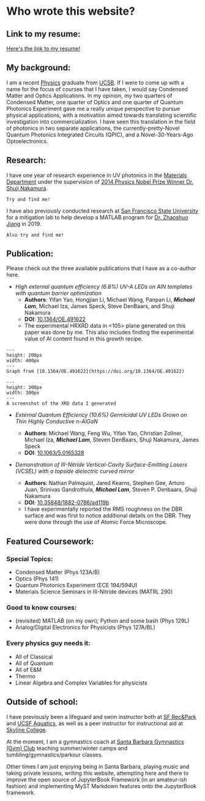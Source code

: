 # Who wrote this website?

## Link to my resume:
[Here's the link to my resume!](https://drive.google.com/file/d/1RsUJHFE5haeqTYd1qlcp8zZBbDN9Yb7w/view?usp=sharing)

## My background:
I am a recent [Physics](https://www.physics.ucsb.edu/) graduate from [UCSB](https://www.ucsb.edu/). If I were to come up with a name for the focus of courses that I have taken, I would say Condensed Matter and Optics Applications. In my opinion, my two quarters of Condensed Matter, one quarter of Optics and one quarter of Quantum Photonics Experiment gave me a really unique perspective to pursue physical applications, with a motivation aimed towards translating scientific investigation into commercialization. I have seen this translation in the field of photonics in two separate applications, the currently-pretty-Novel Quantum Photonics Integrated Circuits (QPIC), and a Novel-30-Years-Ago Optoelectronics. 

## Research:
I have one year of research experience in UV photonics in the [Materials Department](https://ssleec.ucsb.edu/) under the supervision of [2014 Physics Nobel Prize Winner Dr. Shuji Nakamura](https://materials.ucsb.edu/people/faculty/shuji-nakamura). 
```{figure} ../Images/SSLEECNovConference2022.jpeg
Try and find me!
```

I have also previously conducted research at [San Francisco State University](https://engineering.sfsu.edu/) for a mitigation lab to help develop a MATLAB program for [Dr. Zhaoshuo Jiang](https://engineering.sfsu.edu/faculty-profile-zhaoshuo-jiang) in 2019.
```{figure} ../Images/SFSUJiang2019.JPG
Also try and find me!
```

## Publication:
Please check out the three available publications that I have as a co-author here.

* *High external quantum efficiency (6.8%) UV-A LEDs on AlN templates with quantum barrier optimization*
    * **Authors**: Yifan Yao, Hongjian Li, Michael Wang, Panpan Li, ***Michael Lam***, Michael Iza, James Speck, Steve DenBaars, and Shuji Nakamura
    * **DOI**: [10.1364/OE.491622](https://doi.org/10.1364/OE.491622)
    * The experimental HRXRD data in <105> plane generated on this paper was done by me. This also includes finding the experimental value of Al content found in this growth recipe.  

```{figure} ../Images/PublicationXRD.jpeg
---
height: 200px
width: 400px
---
Graph from [10.1364/OE.491622](https://doi.org/10.1364/OE.491622)
```

```{figure} ../Images/B221014BL_RSM.jpg
---
height: 300px
width: 300px
---
A screenshot of the XRD data I generated
```

* *External Quantum Efficiency (10.6%) Germicidal UV LEDs Grown on Thin Highly Conductive n-AlGaN*
    * **Authors**: Michael Wang, Feng Wu, Yifan Yao, Christian Zollner, Michael Iza, ***Michael Lam***, Steven DenBaars, Shuji Nakamura, James Speck
    * **DOI**: [10.1063/5.0165328](https://doi.org/10.1063/5.0165328)

* *Demonstration of III-Nitride Vertical-Cavity Surface-Emitting Lasers (VCSEL) with a topside dielectric curved mirror*
    * **Authors**: Nathan Palmquist, Jared Kearns, Stephen Gee, Arturo Juan, Srinivas Gandrothula, ***Michael Lam***, Steven P. Denbaars, Shuji Nakamura
    * **DOI**: [10.35848/1882-0786/ad119b](https://doi.org/10.35848/1882-0786/ad119b)
    * I have experimentally reported the RMS roughness on the DBR surface and was first to notice additional details on the DBR. They were done through the use of Atomic Force Microscope.


## Featured Coursework:

### Special Topics: 
- Condensed Matter (Phys 123A/B)
- Optics (Phys 141)
- Quantum Photonics Experiment (ECE 194/594U)
- Materials Science Seminars in III-Nitride devices (MATRL 290)

### Good to know courses: 
- (revisited) MATLAB (on my own); Python and some bash (Phys 129L)
- Analog/Digital Electronics for Physicists (Phys 127A/BL)

### Every physics guy needs it: 
- All of Classical
- All of Quantum
- All of E&M
- Thermo
- Linear Algebra and Complex Variables for physicists

## Outside of school:
I have previously been a lifeguard and swim instructor both at [SF Rec&Park](https://sfrecpark.org/482/Swimming-Pools) and [UCSF Aquatics](https://campuslifeserviceshome.ucsf.edu/fitnessrecreation/aquatics), as well as a peer instructor for instructional aid at [Skyline College](https://www.skylinecollege.edu/stemcenter/index.php). 

At the moment, I am a gymnastics coach at [Santa Barbara Gymnastics (Gym) Club](https://www.santabarbaragymnasticsclub.com/) teaching summer/winter camps and tumbling/gymnastics/parkour classes. 

Other times I am just enjoying being in Santa Barbara, playing music and taking private lessons, writing this website, attempting here and there to improve the open source of JupyterBook Framework (in an amateur-ish fashion) and implementing MyST Markdown features onto the JupyterBook framework. 